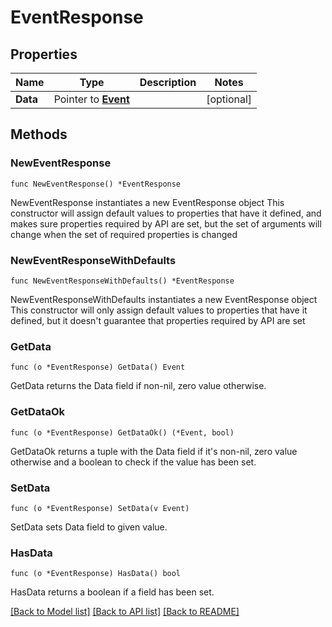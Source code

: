# EventResponse

## Properties

Name | Type | Description | Notes
------------ | ------------- | ------------- | -------------
**Data** | Pointer to [**Event**](Event.md) |  | [optional] 

## Methods

### NewEventResponse

`func NewEventResponse() *EventResponse`

NewEventResponse instantiates a new EventResponse object
This constructor will assign default values to properties that have it defined,
and makes sure properties required by API are set, but the set of arguments
will change when the set of required properties is changed

### NewEventResponseWithDefaults

`func NewEventResponseWithDefaults() *EventResponse`

NewEventResponseWithDefaults instantiates a new EventResponse object
This constructor will only assign default values to properties that have it defined,
but it doesn't guarantee that properties required by API are set

### GetData

`func (o *EventResponse) GetData() Event`

GetData returns the Data field if non-nil, zero value otherwise.

### GetDataOk

`func (o *EventResponse) GetDataOk() (*Event, bool)`

GetDataOk returns a tuple with the Data field if it's non-nil, zero value otherwise
and a boolean to check if the value has been set.

### SetData

`func (o *EventResponse) SetData(v Event)`

SetData sets Data field to given value.

### HasData

`func (o *EventResponse) HasData() bool`

HasData returns a boolean if a field has been set.


[[Back to Model list]](../README.md#documentation-for-models) [[Back to API list]](../README.md#documentation-for-api-endpoints) [[Back to README]](../README.md)


